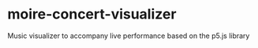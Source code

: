 # moire-concert-visualizer
Music visualizer to accompany live performance based on the p5.js library
